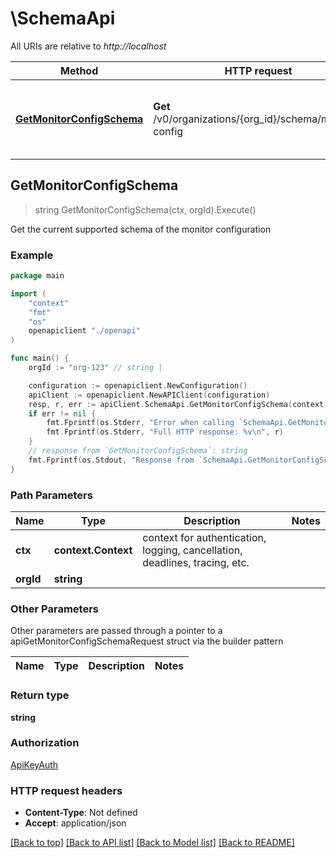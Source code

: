 # \SchemaApi

All URIs are relative to *http://localhost*

Method | HTTP request | Description
------------- | ------------- | -------------
[**GetMonitorConfigSchema**](SchemaApi.md#GetMonitorConfigSchema) | **Get** /v0/organizations/{org_id}/schema/monitor-config | Get the current supported schema of the monitor configuration



## GetMonitorConfigSchema

> string GetMonitorConfigSchema(ctx, orgId).Execute()

Get the current supported schema of the monitor configuration



### Example

```go
package main

import (
    "context"
    "fmt"
    "os"
    openapiclient "./openapi"
)

func main() {
    orgId := "org-123" // string | 

    configuration := openapiclient.NewConfiguration()
    apiClient := openapiclient.NewAPIClient(configuration)
    resp, r, err := apiClient.SchemaApi.GetMonitorConfigSchema(context.Background(), orgId).Execute()
    if err != nil {
        fmt.Fprintf(os.Stderr, "Error when calling `SchemaApi.GetMonitorConfigSchema``: %v\n", err)
        fmt.Fprintf(os.Stderr, "Full HTTP response: %v\n", r)
    }
    // response from `GetMonitorConfigSchema`: string
    fmt.Fprintf(os.Stdout, "Response from `SchemaApi.GetMonitorConfigSchema`: %v\n", resp)
}
```

### Path Parameters


Name | Type | Description  | Notes
------------- | ------------- | ------------- | -------------
**ctx** | **context.Context** | context for authentication, logging, cancellation, deadlines, tracing, etc.
**orgId** | **string** |  | 

### Other Parameters

Other parameters are passed through a pointer to a apiGetMonitorConfigSchemaRequest struct via the builder pattern


Name | Type | Description  | Notes
------------- | ------------- | ------------- | -------------


### Return type

**string**

### Authorization

[ApiKeyAuth](../README.md#ApiKeyAuth)

### HTTP request headers

- **Content-Type**: Not defined
- **Accept**: application/json

[[Back to top]](#) [[Back to API list]](../README.md#documentation-for-api-endpoints)
[[Back to Model list]](../README.md#documentation-for-models)
[[Back to README]](../README.md)

